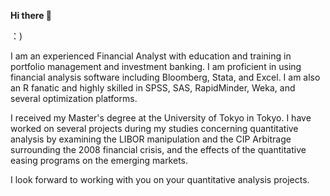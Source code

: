 **Hi there 👋**

：)

I am an experienced Financial Analyst with education and training in portfolio management and investment banking. I am proficient in using financial analysis software including Bloomberg, Stata, and Excel. I am also an R fanatic and highly skilled in SPSS, SAS, RapidMinder, Weka, and several optimization platforms. 

I received my Master's degree at the University of Tokyo in Tokyo. I have worked on several projects during my studies concerning quantitative analysis by examining the LIBOR manipulation and the CIP Arbitrage surrounding the 2008 financial crisis, and the effects of the quantitative easing programs on the emerging markets. 

I look forward to working with you on your quantitative analysis projects.
